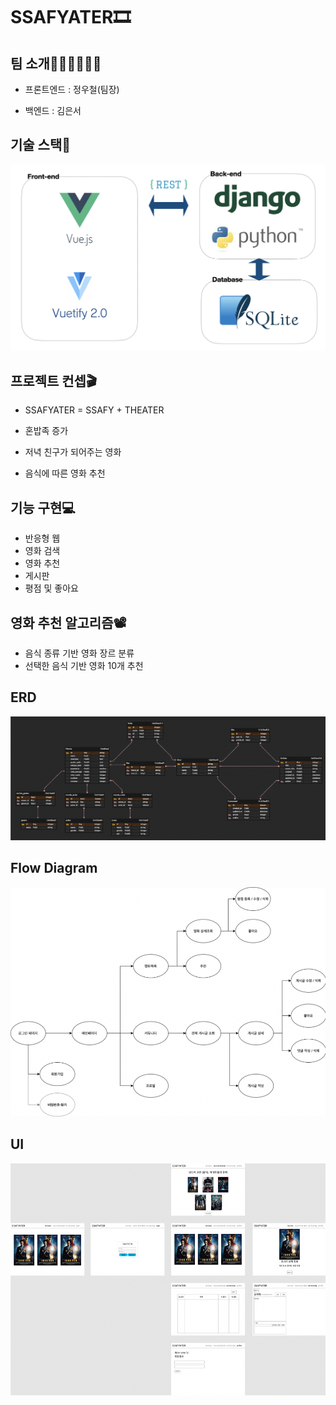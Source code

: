 # SSAFYATER🎞

## 팀 소개🧑🏻‍💻👩🏻‍💻

- 프론트엔드 : 정우철(팀장)

- 백엔드 : 김은서

  

## 기술 스택🧰

![stack](README.assets/stack.png)

## 프로젝트 컨셉🎬

- SSAFYATER = SSAFY + THEATER

- 혼밥족 증가

- 저녁 친구가 되어주는 영화

- 음식에 따른 영화 추천

  

## 기능 구현💻

- 반응형 웹
- 영화 검색
- 영화 추천 
- 게시판
- 평점 및 좋아요



## 영화 추천 알고리즘📽

- 음식 종류 기반 영화 장르 분류
- 선택한 음식 기반 영화 10개 추천



## ERD

![ERD](README.assets/ERD.png)



## Flow Diagram

![Flowdiagram](README.assets/Flowdiagram.png)



## UI

![UI](README.assets/UI.png)
